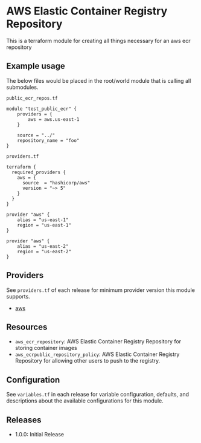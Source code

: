 # AWS Elastic Container Registry Repository
This is a terraform module for creating all things necessary for an aws ecr repository

## Example usage
The below files would be placed in the root/world module that is calling all submodules.

`public_ecr_repos.tf`
```HCL
module "test_public_ecr" {
    providers = {
        aws = aws.us-east-1
    }

    source = "../"
    repository_name = "foo"
}
```
`providers.tf`
```HCL
terraform {
  required_providers {
    aws = {
      source  = "hashicorp/aws"
      version = "~> 5"
    }
  }
}

provider "aws" {
    alias = "us-east-1"
    region = "us-east-1"
}

provider "aws" {
    alias = "us-east-2"
    region = "us-east-2"
}
```
## Providers
See `providers.tf` of each release for minimum provider version this module supports.

- [aws](https://registry.terraform.io/providers/hashicorp/aws/latest)

## Resources
- `aws_ecr_repository`: AWS Elastic Container Registry Repository for storing container images
- `aws_ecrpublic_repository_policy`: AWS Elastic Container Registry Repository for allowing other users to push to the registry.

## Configuration
See `variables.tf` in each release for variable configuration, defaults, and descriptions about the available configurations for this module.

## Releases
- 1.0.0: Initial Release
